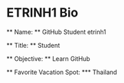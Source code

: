# ETRINH1 Bio

** Name: **   GitHub Student etrinh1

** Title: **   Student

** Objective: **  Learn GitHub

** Favorite Vacation Spot: *** Thailand
